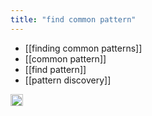 ```yaml
---
title: "find common pattern"
---
```


- [[finding common patterns]]
- [[common pattern]]
- [[find pattern]]
- [[pattern discovery]]

<img src='https://scrapbox.io/api/pages/nishio-en/en/icon' alt='en.icon' height="19.5"/>